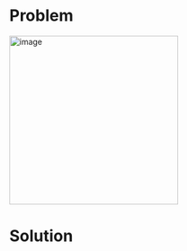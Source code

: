 # Problem

<img width="300" alt="image" src="https://github.com/user-attachments/assets/8d051fb0-9c03-4379-9db2-cf4d18ad45fa" />

# Solution

